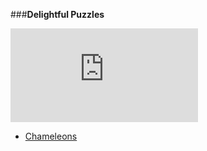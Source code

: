 ###**Delightful Puzzles**

![equation](http://latex.codecogs.com/gif.latex?a%5E2)

+ [Chameleons](https://github.com/phonism/Puzzles/blob/master/Delightful%20Puzzles/Chameleons.md)
